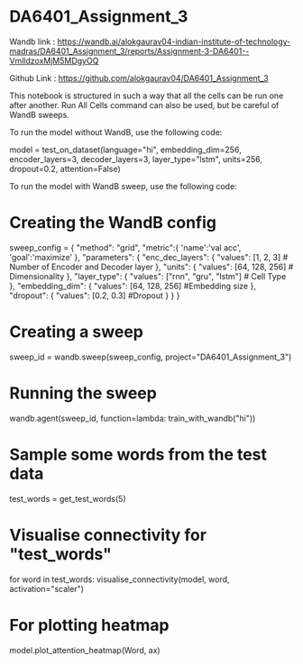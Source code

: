 # DA6401_Assignment_3
Wandb link : https://wandb.ai/alokgaurav04-indian-institute-of-technology-madras/DA6401_Assignment_3/reports/Assignment-3-DA6401--VmlldzoxMjM5MDgyOQ

Github Link : https://github.com/alokgaurav04/DA6401_Assignment_3

This notebook is structured in such a way that all the cells can be run one after another. Run All Cells command can also be used, but be careful of WandB sweeps.

To run the model without WandB, use the following code:

model = test_on_dataset(language="hi",
                        embedding_dim=256,
                        encoder_layers=3,
                        decoder_layers=3,
                        layer_type="lstm",
                        units=256,
                        dropout=0.2,
                        attention=False)
                        
To run the model with WandB sweep, use the following code:

# Creating the WandB config

sweep_config = {
  "method": "grid",
  "metric":{
      'name':'val acc',
      'goal':'maximize'
  },
  "parameters": {
        "enc_dec_layers": {
           "values": [1, 2, 3]                 # Number of Encoder and Decoder layer
        },
        "units": {
            "values": [64, 128, 256]           # Dimensionality
        },
        "layer_type": {
            "values": ["rnn", "gru", "lstm"]   # Cell Type
        },
        "embedding_dim": {
            "values": [64, 128, 256]           #Embedding size
        },
        "dropout": {
            "values": [0.2, 0.3]               #Dropout
        }
    }
}

# Creating a sweep
sweep_id = wandb.sweep(sweep_config, project="DA6401_Assignment_3")

# Running the sweep
wandb.agent(sweep_id, function=lambda: train_with_wandb("hi"))

# Sample some words from the test data
test_words = get_test_words(5)

# Visualise connectivity for "test_words"
for word in test_words:
    visualise_connectivity(model, word, activation="scaler")

# For plotting heatmap 
model.plot_attention_heatmap(Word, ax)
